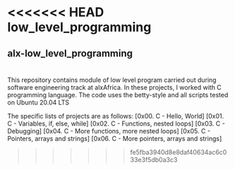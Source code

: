 <<<<<<< HEAD
low_level_programming
=======
## alx-low_level_programming
#
This repository contains module of low level program carried out during software engineering track at alxAfrica. In these projects, I worked with C programming language.
The code uses the betty-style and all scripts tested on Ubuntu 20.04 LTS

The specific lists of projects are as follows: 
[0x00. C - Hello, World]
[0x01. C - Variables, if, else, while]
[0x02. C - Functions, nested loops]
[0x03. C - Debugging]
[0x04. C - More functions, more nested loops]
[0x05. C - Pointers, arrays and strings]
[0x06. C - More pointers, arrays and strings]
>>>>>>> fe5fba3940d8e8daf40634ac6c033e3f5db0a3c3
